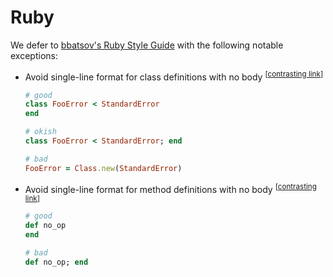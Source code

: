Ruby
====

We defer to [bbatsov's Ruby Style Guide](bbatsov/ruby-style-guide) with the following notable exceptions:

* Avoid single-line format for class definitions with no body <sup>[[contrasting link](bbatsov/ruby-style-guide#single-line-classes)]</sup>

  ```Ruby
  # good
  class FooError < StandardError
  end

  # okish
  class FooError < StandardError; end

  # bad
  FooError = Class.new(StandardError)
  ```

* Avoid single-line format for method definitions with no body <sup>[[contrasting link](bbatsov/ruby-style-guide#no-single-line-methods)]</sup>

  ```Ruby
  # good
  def no_op
  end

  # bad
  def no_op; end
  ```
